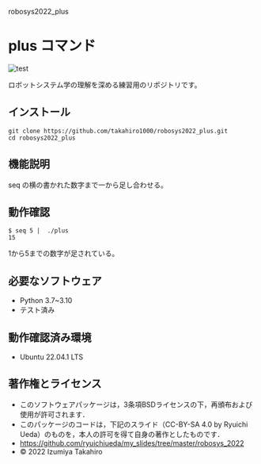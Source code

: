  robosys2022_plus
# plus コマンド
![test](https://github.com/takahiro1000/robosys2022_plus/actions/workflows/test.yml/badge.svg)

ロボットシステム学の理解を深める練習用のリポジトリです。 

## インストール
```
git clone https://github.com/takahiro1000/robosys2022_plus.git
cd robosys2022_plus
```

## 機能説明

 seq の横の書かれた数字まで一から足し合わせる。


## 動作確認
```
$ seq 5 |  ./plus
15
```
 1から5までの数字が足されている。

## 必要なソフトウェア
* Python 3.7~3.10
 *  テスト済み


## 動作確認済み環境
 * Ubuntu 22.04.1 LTS
## 著作権とライセンス
* このソフトウェアパッケージは，3条項BSDライセンスの下，再頒布および使用が許可されます．
* このパッケージのコードは，下記のスライド（CC-BY-SA 4.0 by Ryuichi Ueda）のものを，本人の許可を得て自身の著作としたものです．　
* https://github.com/ryuichiueda/my_slides/tree/master/robosys_2022
* © 2022 Izumiya Takahiro
